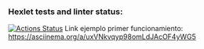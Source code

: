 ### Hexlet tests and linter status:
[![Actions Status](https://github.com/SebastianAguilar12/fullstack-javascript-project-103/actions/workflows/hexlet-check.yml/badge.svg)](https://github.com/SebastianAguilar12/fullstack-javascript-project-103/actions) 
Link ejemplo primer funcionamiento: https://asciinema.org/a/uxVNkvqyp98omLdJAcOF4yWG5 
